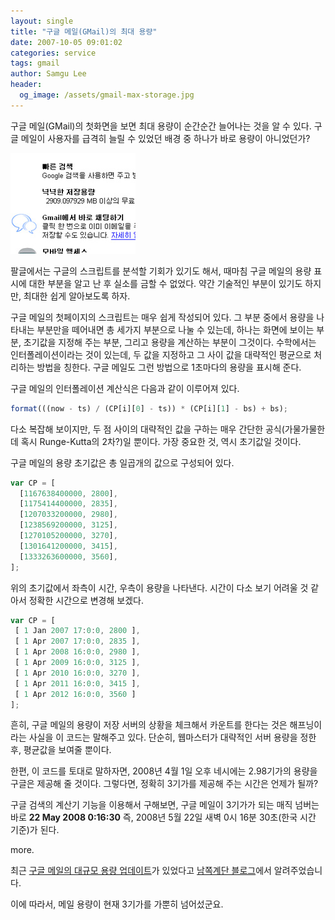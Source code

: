 ```yaml
---
layout: single
title: "구글 메일(GMail)의 최대 용량"
date: 2007-10-05 09:01:02
categories: service
tags: gmail
author: Samgu Lee
header:
  og_image: /assets/gmail-max-storage.jpg
---
```


구글 메일(GMail)의 첫화면을 보면 최대 용량이 순간순간 늘어나는 것을 알 수 있다. 구글 메일이 사용자를 급격히 늘릴 수 있었던 배경 중 하나가 바로 용량이 아니었던가?

![구글 메일의 최대 용량, 1초마다 늘어난다](/assets/gmail-max-storage.jpg)

팔글에서는 구글의 스크립트를 분석할 기회가 있기도 해서, 때마침 구글 메일의 용량 표시에 대한 부분을 알고 난 후 실소를 금할 수 없었다. 약간 기술적인 부분이 있기도 하지만, 최대한 쉽게 알아보도록 하자.

구글 메일의 첫페이지의 스크립트는 매우 쉽게 작성되어 있다. 그 부분 중에서 용량을 나타내는 부분만을 떼어내면 총 세가지 부분으로 나눌 수 있는데, 하나는 화면에 보이는 부분, 초기값을 지정해 주는 부분, 그리고 용량을 계산하는 부분이 그것이다. 수학에서는 인터폴레이션이라는 것이 있는데, 두 값을 지정하고 그 사이 값을 대략적인 평균으로 처리하는 방법을 칭한다. 구글 메일도 그런 방법으로 1초마다의 용량을 표시해 준다.

구글 메일의 인터폴레이션 계산식은 다음과 같이 이루어져 있다.

```js
format(((now - ts) / (CP[i][0] - ts)) * (CP[i][1] - bs) + bs);
```

다소 복잡해 보이지만, 두 점 사이의 대략적인 값을 구하는 매우 간단한 공식(가물가물한데 혹시 Runge-Kutta의 2차?)일 뿐이다. 가장 중요한 것, 역시 초기값일 것이다.

구글 메일의 용량 초기값은 총 일곱개의 값으로 구성되어 있다.

```js
var CP = [
  [1167638400000, 2800],
  [1175414400000, 2835],
  [1207033200000, 2980],
  [1238569200000, 3125],
  [1270105200000, 3270],
  [1301641200000, 3415],
  [1333263600000, 3560],
];
```

위의 초기값에서 좌측이 시간, 우측이 용량을 나타낸다. 시간이 다소 보기 어려울 것 같아서 정확한 시간으로 변경해 보겠다.

```js
var CP = [
 [ 1 Jan 2007 17:0:0, 2800 ],
 [ 1 Apr 2007 17:0:0, 2835 ],
 [ 1 Apr 2008 16:0:0, 2980 ],
 [ 1 Apr 2009 16:0:0, 3125 ],
 [ 1 Apr 2010 16:0:0, 3270 ],
 [ 1 Apr 2011 16:0:0, 3415 ],
 [ 1 Apr 2012 16:0:0, 3560 ]
];
```

흔히, 구글 메일의 용량이 저장 서버의 상황을 체크해서 카운트를 한다는 것은 해프닝이라는 사실을 이 코드는 말해주고 있다. 단순히, 웹마스터가 대략적인 서버 용량을 정한 후, 평균값을 보여줄 뿐이다.

한편, 이 코드를 토대로 말하자면, 2008년 4월 1일 오후 네시에는 2.98기가의 용량을 구글은 제공해 줄 것이다. 그렇다면, 정확히 3기가를 제공해 주는 시간은 언제가 될까?

구글 검색의 계산기 기능을 이용해서 구해보면, 구글 메일이 3기가가 되는 매직 넘버는 바로 **22 May 2008 0:16:30** 즉, 2008년 5월 22일 새벽 0시 16분 30초(한국 시간 기준)가 된다.

more.

최근 [구글 메일의 대규모 용량 업데이트](http://gmailblog.blogspot.com/2007/10/more-gmail-storage-coming-for-all.html)가 있었다고 [남쪽계단 블로그](http://southstep.egloos.com/1650623)에서 알려주었습니다.

이에 따라서, 메일 용량이 현재 3기가를 가뿐히 넘어섰군요.
